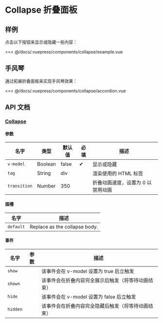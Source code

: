 # Collapse 折叠面板

## 样例

点击以下按钮来显示或隐藏一些内容：

<collapse-example/>

<<< @/docs/.vuepress/components/collapse/example.vue

## 手风琴

通过拓展折叠面板来实现手风琴效果：

<collapse-accordion/>

<<< @/docs/.vuepress/components/collapse/accordion.vue

## API 文档

### [Collapse](https://github.com/uiv-lib/uiv/blob/1.x/src/components/collapse/Collapse.vue)

#### 参数

名字                  | 类型       | 默认值  | 必填 | 描述
----------------      | ---------- | -------- | -------- | -----------------------
`v-model`             | Boolean    | false    | &#10004; | 显示或隐藏
`tag`                 | String     | div      |          | 渲染使用的 HTML 标签
`transition`          | Number     | 350      |          | 折叠动画速度，设置为 0 以禁用动画

#### 插槽

名字      | 描述
--------- | -----------------------
`default` | Replace as the collapse body.

#### 事件

名字        | 参数 | 描述
----------- | ------ | ---------------
`show`      |        | 该事件会在 v-model 设置为 true 后立触发
`shown`     |        | 该事件会在折叠内容完全展示后触发（将等待动画结束）
`hide`      |        | 该事件会在 v-model 设置为 false 后立触发
`hidden`    |        |  该事件会在折叠内容完全隐藏后触发（将等待动画结束）
